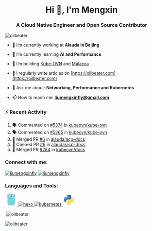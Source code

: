 <h1 align="center">Hi 👋, I'm Mengxin</h1>
<h3 align="center">A Cloud Native Engineer and Open Source Contributor</h3>

<p align="left"> <img src="https://komarev.com/ghpvc/?username=oilbeater&label=Profile%20views&color=0e75b6&style=flat" alt="oilbeater" /> </p>

- 🔭 I’m currently working at **Alauda in Beijing**

- 🌱 I’m currently learning **AI and Performance**

- 👯 I’m building [Kube-OVN](https://github.com/kubeovn/kube-ovn) and [Malacca](https://github.com/oilbeater/malacca)

- 📝 I regularly write articles on [https://oilbeater.com](https://oilbeater.com)

- 💬 Ask me about: **Networking, Performance and Kubernetes**

- 📫 How to reach me: **liumengxinfly@gmail.com**

### :zap: Recent Activity

<!--START_SECTION:activity-->
1. 🗣 Commented on [#5374](https://github.com/kubeovn/kube-ovn/issues/5374#issuecomment-2994706406) in [kubeovn/kube-ovn](https://github.com/kubeovn/kube-ovn)
2. 🗣 Commented on [#5365](https://github.com/kubeovn/kube-ovn/pull/5365#issuecomment-2994688833) in [kubeovn/kube-ovn](https://github.com/kubeovn/kube-ovn)
3. 🎉 Merged PR [#6](https://github.com/alauda/acp-docs/pull/6) in [alauda/acp-docs](https://github.com/alauda/acp-docs)
4. 💪 Opened PR [#6](https://github.com/alauda/acp-docs/pull/6) in [alauda/acp-docs](https://github.com/alauda/acp-docs)
5. 🎉 Merged PR [#284](https://github.com/kubeovn/docs/pull/284) in [kubeovn/docs](https://github.com/kubeovn/docs)
<!--END_SECTION:activity-->

<h3 align="left">Connect with me:</h3>
<p align="left">
<a href="https://twitter.com/liumengxinfly" target="blank"><img align="center" src="https://raw.githubusercontent.com/rahuldkjain/github-profile-readme-generator/master/src/images/icons/Social/twitter.svg" alt="liumengxinfly" height="30" width="40" /></a>
<a href="https://linkedin.com/in/oilbeater" target="blank"><img align="center" src="https://raw.githubusercontent.com/rahuldkjain/github-profile-readme-generator/master/src/images/icons/Social/linked-in-alt.svg" alt="liumengxinfly" height="30" width="40" /></a>
</p>

<h3 align="left">Languages and Tools:</h3>
<p align="left"> <a href="https://golang.org" target="_blank" rel="noreferrer"> <img src="https://raw.githubusercontent.com/devicons/devicon/master/icons/go/go-original.svg" alt="go" width="40" height="40"/> </a> <a href="hexo.io/" target="_blank" rel="noreferrer"> <img src="https://www.vectorlogo.zone/logos/hexoio/hexoio-icon.svg" alt="hexo" width="40" height="40"/> </a> <a href="https://kubernetes.io" target="_blank" rel="noreferrer"> <img src="https://www.vectorlogo.zone/logos/kubernetes/kubernetes-icon.svg" alt="kubernetes" width="40" height="40"/> </a> <a href="https://www.python.org" target="_blank" rel="noreferrer"> <img src="https://raw.githubusercontent.com/devicons/devicon/master/icons/python/python-original.svg" alt="python" width="40" height="40"/> </a> </p>

<p>&nbsp;<img align="center" src="https://github-readme-stats.vercel.app/api?username=oilbeater&show_icons=true&locale=en" alt="oilbeater" /></p>

<p><img align="center" src="https://github-readme-streak-stats.herokuapp.com/?user=oilbeater&" alt="oilbeater" /></p>

